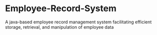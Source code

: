 # Employee-Record-System
A java-based employee record management system facilitating efficient storage, retrieval, and manipulation of employee data
